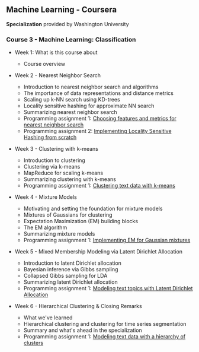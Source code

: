 ## Machine Learning - Coursera
**Specialization** provided by Washington University

### Course 3 - Machine Learning: Classification

- Week 1: What is this course about
  - Course overview
  
- Week 2 - Nearest Neighbor Search
  - Introduction to nearest neighbor search and algorithms
  - The importance of data representations and distance metrics
  - Scaling up k-NN search using KD-trees
  - Locality sensitive hashing for approximate NN search
  - Summarizing nearest neighbor search
  - Programming assignment 1: [Choosing features and metrics for nearest neighbor search](https://github.com/bhunkeler/DataScienceCoursera/blob/master/Machine%20Learning%20-%20Washington%20University/004_Machine_Learning_Clustering_Retrieval/week2/Programming%20Assignment/0_nearest-neighbors-features-and-metrics_blank.ipynb)
  - Programming assignment 2: [Implementing Locality Sensitive Hashing from scratch](https://github.com/bhunkeler/DataScienceCoursera/blob/master/Machine%20Learning%20-%20Washington%20University/004_Machine_Learning_Clustering_Retrieval/week2/Programming%20Assignment/1_nearest-neighbors-lsh-implementation_blank.ipynb)

- Week 3 - Clustering with k-means
  - Introduction to clustering
  - Clustering via k-means
  - MapReduce for scaling k-means
  - Summarizing clustering with k-means
  - Programming assignment 1: [Clustering text data with k-means](https://github.com/bhunkeler/DataScienceCoursera/blob/master/Machine%20Learning%20-%20Washington%20University/004_Machine_Learning_Clustering_Retrieval/week3/Programming%20Assignment/2_kmeans-with-text-data_blank.ipynb)

- Week 4 - Mixture Models
  - Motivating and setting the foundation for mixture models 
  - Mixtures of Gaussians for clustering
  - Expectation Maximization (EM) building blocks
  - The EM algorithm
  - Summarizing mixture models
  - Programming assignment 1: [Implementing EM for Gaussian mixtures](xxx)
  
- Week 5 - Mixed Membership Modeling via Latent Dirichlet Allocation
  - Introduction to latent Dirichlet allocation 
  - Bayesian inference via Gibbs sampling
  - Collapsed Gibbs sampling for LDA
  - Summarizing latent Dirichlet allocation
  - Programming assignment 1: [Modeling text topics with Latent Dirichlet Allocation](xxx)

- Week 6 - Hierarchical Clustering & Closing Remarks
  - What we've learned
  - Hierarchical clustering and clustering for time series segmentation
  - Summary and what's ahead in the specialization  
  - Programming assignment 1: [Modeling text data with a hierarchy of clusters](xxx)

  
  
  
  
  
